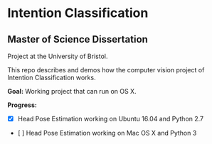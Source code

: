 # Intention Classification 
## Master of Science Dissertation 
Project at the University of Bristol.

This repo describes and demos how the computer vision project of Intention Classification works.

**Goal:**
Working project that can run on OS X. 

**Progress:**
- [x] Head Pose Estimation working on Ubuntu 16.04 and Python 2.7
- [ ] Head Pose Estimation working on Mac OS X and Python 3
